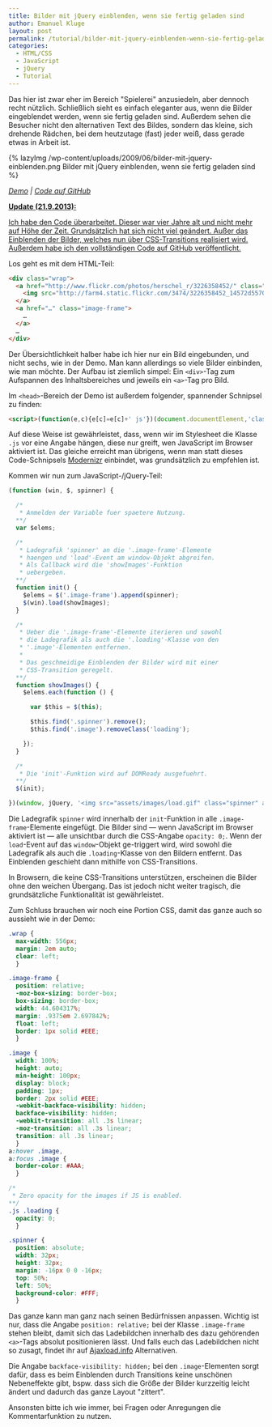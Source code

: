 ```yaml
---
title: Bilder mit jQuery einblenden, wenn sie fertig geladen sind
author: Emanuel Kluge
layout: post
permalink: /tutorial/bilder-mit-jquery-einblenden-wenn-sie-fertig-geladen-sind/
categories:
  - HTML/CSS
  - JavaScript
  - jQuery
  - Tutorial
---
```


Das hier ist zwar eher im Bereich "Spielerei" anzusiedeln, aber dennoch recht nützlich. Schließlich sieht es einfach eleganter aus, wenn die Bilder eingeblendet werden, wenn sie fertig geladen sind. Außerdem sehen die Besucher nicht den alternativen Text des Bildes, sondern das kleine, sich drehende Rädchen, bei dem heutzutage (fast) jeder weiß, dass gerade etwas in Arbeit ist.

{% lazyImg /wp-content/uploads/2009/06/bilder-mit-jquery-einblenden.png Bilder mit jQuery einblenden, wenn sie fertig geladen sind %}

*[Demo][demo] | [Code auf GitHub][github]*

<ins datetime="2013-09-21T16:01:16+00:00">**Update (21.9.2013):**</ins>

<ins datetime="2013-09-21T16:01:16+00:00">Ich habe den Code überarbeitet. Dieser war vier Jahre alt und nicht mehr auf Höhe der Zeit. Grundsätzlich hat sich nicht viel geändert. Außer das Einblenden der Bilder, welches nun über CSS-Transitions realisiert wird. Außerdem habe ich <a href="https://github.com/herschel666/demo-images-jquery" title="Code auf GitHub">den vollständigen Code auf GitHub</a> veröffentlicht.</ins>

Los geht es mit dem HTML-Teil:

```html
<div class="wrap">
  <a href="http://www.flickr.com/photos/herschel_r/3226358452/" class="image-frame">
    <img src="http://farm4.static.flickr.com/3474/3226358452_14572d5570.jpg" width="240" height="160" class="image loading" alt="" />
  </a>
  <a href="…" class="image-frame">
    …
  </a>
  …
</div>
```

Der Übersichtlichkeit halber habe ich hier nur ein Bild eingebunden, und nicht sechs, wie in der Demo. Man kann allerdings so viele Bilder einbinden, wie man möchte. Der Aufbau ist ziemlich simpel: Ein `<div>`-Tag zum Aufspannen des Inhaltsbereiches und jeweils ein `<a>`-Tag pro Bild.

Im `<head>`-Bereich der Demo ist außerdem folgender, spannender Schnipsel zu finden:

```html
<script>(function(e,c){e[c]=e[c]+' js'})(document.documentElement,'className')</script>
```

Auf diese Weise ist gewährleistet, dass, wenn wir im Stylesheet die Klasse `.js` vor eine Angabe hängen, diese nur greift, wen JavaScript im Browser aktiviert ist. Das gleiche erreicht man übrigens, wenn man statt dieses Code-Schnipsels [Modernizr][modernizr] einbindet, was grundsätzlich zu empfehlen ist.

Kommen wir nun zum JavaScript-/jQuery-Teil:

```javascript
(function (win, $, spinner) {

  /*
   * Anmelden der Variable fuer spaetere Nutzung.
  **/
  var $elems;

  /*
   * Ladegrafik 'spinner' an die '.image-frame'-Elemente
   * haengen und 'load'-Event am window-Objekt abgreifen.
   * Als Callback wird die 'showImages'-Funktion
   * uebergeben.
  **/
  function init() {
    $elems = $('.image-frame').append(spinner);
    $(win).load(showImages);
  }

  /*
   * Ueber die '.image-frame'-Elemente iterieren und sowohl
   * die Ladegrafik als auch die '.loading'-Klasse von den
   * '.image'-Elementen entfernen.
   *
   * Das geschmeidige Einblenden der Bilder wird mit einer
   * CSS-Transition geregelt.
  **/
  function showImages() {
    $elems.each(function () {

      var $this = $(this);

      $this.find('.spinner').remove();
      $this.find('.image').removeClass('loading');

    });
  }

  /*
   * Die 'init'-Funktion wird auf DOMReady ausgefuehrt.
  **/
  $(init);

})(window, jQuery, '<img src="assets/images/load.gif" class="spinner" alt="L&auml;dt …" />');
```

Die Ladegrafik `spinner` wird innerhalb der `init`-Funktion in alle `.image-frame`-Elemente eingefügt. Die Bilder sind &mdash; wenn JavaScript im Browser aktiviert ist &mdash; alle unsichtbar durch die CSS-Angabe `opacity: 0;`. Wenn der `load`-Event auf das `window`-Objekt ge-triggert wird, wird sowohl die Ladegrafik als auch die `.loading`-Klasse von den Bildern entfernt. Das Einblenden geschieht dann mithilfe von CSS-Transitions.

In Browsern, die keine CSS-Transitions unterstützen, erscheinen die Bilder ohne den weichen Übergang. Das ist jedoch nicht weiter tragisch, die grundsätzliche Funktionalität ist gewährleistet.

Zum Schluss brauchen wir noch eine Portion CSS, damit das ganze auch so aussieht wie in der Demo:

```css
.wrap {
  max-width: 556px;
  margin: 2em auto;
  clear: left;
  }

.image-frame {
  position: relative;
  -moz-box-sizing: border-box;
  box-sizing: border-box;
  width: 44.604317%;
  margin: .9375em 2.697842%;
  float: left;
  border: 1px solid #EEE;
  }

.image {
  width: 100%;
  height: auto;
  min-height: 100px;
  display: block;
  padding: 1px;
  border: 2px solid #EEE;
  -webkit-backface-visibility: hidden;
  backface-visibility: hidden;
  -webkit-transition: all .3s linear;
  -moz-transition: all .3s linear;
  transition: all .3s linear;
  }
a:hover .image,
a:focus .image {
  border-color: #AAA;
  }

/*
 * Zero opacity for the images if JS is enabled.
**/
.js .loading {
  opacity: 0;
  }

.spinner {
  position: absolute;
  width: 32px;
  height: 32px;
  margin: -16px 0 0 -16px;
  top: 50%;
  left: 50%;
  background-color: #FFF;
  }
```

Das ganze kann man ganz nach seinen Bedürfnissen anpassen. Wichtig ist nur, dass die Angabe `position: relative;` bei der Klasse `.image-frame` stehen bleibt, damit sich das Ladebildchen innerhalb des dazu gehörenden `<a>`-Tags absolut positionieren lässt. Und falls euch das Ladebildchen nicht so zusagt, findet ihr auf [Ajaxload.info][ajaxload] Alternativen.

Die Angabe `backface-visibility: hidden;` bei den `.image`-Elementen sorgt dafür, dass es beim Einblenden durch Transitions keine unschönen Nebeneffekte gibt, bspw. dass sich die Größe der Bilder kurzzeitig leicht ändert und dadurch das ganze Layout "zittert".

Ansonsten bitte ich wie immer, bei Fragen oder Anregungen die Kommentarfunktion zu nutzen.

[demo]: http://www.emanuel-kluge.de/demo/bilder-einblenden-mit-jquery/index.html
[github]: https://github.com/herschel666/demo-images-jquery
[modernizr]: http://modernizr.com
[ajaxload]: http://www.ajaxload.info/
